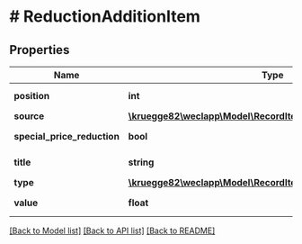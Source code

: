 # # ReductionAdditionItem

## Properties

Name | Type | Description | Notes
------------ | ------------- | ------------- | -------------
**position** | **int** |  | [optional] [readonly]
**source** | [**\kruegge82\weclapp\Model\RecordItemReductionAdditionSource**](RecordItemReductionAdditionSource.md) |  | [optional]
**special_price_reduction** | **bool** |  | [optional] [readonly]
**title** | **string** |  | [optional] [readonly]
**type** | [**\kruegge82\weclapp\Model\RecordItemReductionAdditionType**](RecordItemReductionAdditionType.md) |  | [optional]
**value** | **float** |  | [optional] [readonly]

[[Back to Model list]](../../README.md#models) [[Back to API list]](../../README.md#endpoints) [[Back to README]](../../README.md)
